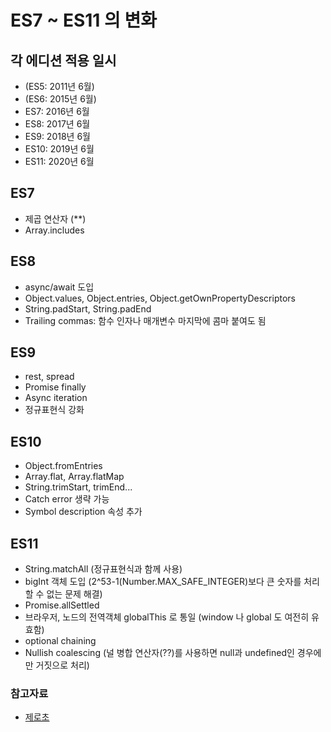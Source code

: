# ES7 ~ ES11 의 변화

## 각 에디션 적용 일시
- (ES5: 2011년 6월)
- (ES6: 2015년 6월)
- ES7: 2016년 6월
- ES8: 2017년 6월
- ES9: 2018년 6월
- ES10: 2019년 6월
- ES11: 2020년 6월

## ES7
- 제곱 연산자 (**)
- Array.includes

## ES8
- async/await 도입 
- Object.values, Object.entries, Object.getOwnPropertyDescriptors
- String.padStart, String.padEnd
- Trailing commas: 함수 인자나 매개변수 마지막에 콤마 붙여도 됨

## ES9
- rest, spread 
- Promise finally
- Async iteration 
- 정규표현식 강화 

## ES10
- Object.fromEntries
- Array.flat, Array.flatMap
- String.trimStart, trimEnd...
- Catch error 생략 가능
- Symbol description 속성 추가

## ES11
- String.matchAll (정규표현식과 함께 사용)
- bigInt 객체 도입 (2^53-1(Number.MAX_SAFE_INTEGER)보다 큰 숫자를 처리할 수 없는 문제 해결)
- Promise.allSettled
- 브라우저, 노드의 전역객체 globalThis 로 통일 (window 나 global 도 여전히 유효함)
- optional chaining
- Nullish coalescing (널 병합 연산자(??)를 사용하면 null과 undefined인 경우에만 거짓으로 처리)

### 참고자료
- [제로초](https://www.zerocho.com/category/ECMAScript)
